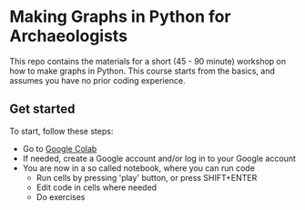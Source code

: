 # Making Graphs in Python for Archaeologists

This repo contains the materials for a short (45 - 90 minute) workshop on how to make graphs in Python. This course starts from the basics, and assumes you have no prior coding experience. 

## Get started 

To start, follow these steps:

- Go to [Google Colab](https://colab.research.google.com/github/alexbrandsen/making-graphs-in-python-for-archaeologists/blob/main/making-graphs-and-plots.ipynb) 
- If needed, create a Google account and/or log in to your Google account
- You are now in a so called notebook, where you can run code
	- Run cells by pressing 'play' button, or press SHIFT+ENTER
	- Edit code in cells where needed
	- Do exercises 

